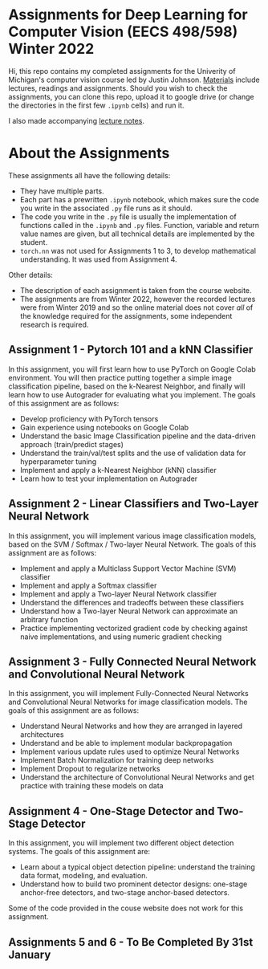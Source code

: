 # Assignments for Deep Learning for Computer Vision (EECS 498/598) Winter 2022
Hi, this repo contains my completed assignments for the Univerity of Michigan's computer vision course led by Justin Johnson.
[Materials](https://web.eecs.umich.edu/~justincj/teaching/eecs498/WI2022/schedule.html) include lectures, readings and assignments.
Should you wish to check the assignments, you can clone this repo, upload it to google drive (or change the directories in the first few `.ipynb` cells) 
and run it.

I also made accompanying [lecture notes](https://pyskinas.github.io/eecs/).

# About the Assignments
These assignments all have the following details:
- They have multiple parts.
- Each part has a prewritten `.ipynb` notebook, which makes sure the code you write in the associated `.py` file runs as it should.
- The code you write in the `.py` file is usually the implementation of functions called in the `.ipynb` and `.py` files. Function, variable and return value names are given, but all technical details are implemented by the student.
- `torch.nn` was not used for Assignments 1 to 3, to develop mathematical understanding. It was used from Assignment 4.

Other details: 
- The description of each assignment is taken from the course website. 
- The assignments are from Winter 2022, however the recorded lectures were from Winter 2019 and so the online material does not cover _all_ of the knowledge required for the assignments,
  some independent research is required.

## Assignment 1 - Pytorch 101 and a kNN Classifier
In this assignment, you will first learn how to use PyTorch on Google Colab environment. You will then practice putting together a simple image classification pipeline, based on the k-Nearest Neighbor, and finally will learn how to use Autograder for evaluating what you implement. The goals of this assignment are as follows:
- Develop proficiency with PyTorch tensors
- Gain experience using notebooks on Google Colab
- Understand the basic Image Classification pipeline and the data-driven approach (train/predict stages)
- Understand the train/val/test splits and the use of validation data for hyperparameter tuning
- Implement and apply a k-Nearest Neighbor (kNN) classifier
- Learn how to test your implementation on Autograder

## Assignment 2 - Linear Classifiers and Two-Layer Neural Network
In this assignment, you will implement various image classification models, based on the SVM / Softmax / Two-layer Neural Network. The goals of this assignment are as follows:
- Implement and apply a Multiclass Support Vector Machine (SVM) classifier
- Implement and apply a Softmax classifier
- Implement and apply a Two-layer Neural Network classifier
- Understand the differences and tradeoffs between these classifiers
- Understand how a Two-layer Neural Network can approximate an arbitrary function
- Practice implementing vectorized gradient code by checking against naive implementations, and using numeric gradient checking

## Assignment 3 - Fully Connected Neural Network and Convolutional Neural Network
In this assignment, you will implement Fully-Connected Neural Networks and Convolutional Neural Networks for image classification models. The goals of this assignment are as follows:
- Understand Neural Networks and how they are arranged in layered architectures
- Understand and be able to implement modular backpropagation
- Implement various update rules used to optimize Neural Networks
- Implement Batch Normalization for training deep networks
- Implement Dropout to regularize networks
- Understand the architecture of Convolutional Neural Networks and get practice with training these models on data

## Assignment 4 - One-Stage Detector and Two-Stage Detector
In this assignment, you will implement two different object detection systems. The goals of this assignment are:
- Learn about a typical object detection pipeline: understand the training data format, modeling, and evaluation.
- Understand how to build two prominent detector designs: one-stage anchor-free detectors, and two-stage anchor-based detectors.

Some of the code provided in the couse website does not work for this assignment.

## Assignments 5 and 6 - To Be Completed By 31st January
